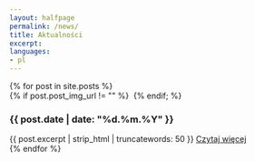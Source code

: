 ```yaml
---
layout: halfpage
permalink: /news/
title: Aktualności
excerpt:
languages:
- pl
---
```

<div>
<section class="features">
{% for post in site.posts %}
	<article>
		{% if post.post_img_url != "" %}
    		<a href="{{ post.url }}" class="image"><img src="{{ post.post_img_url }}" alt="" /></a>
    	{% endif; %}
		<h3 class="major">{{ post.date | date: "%d.%m.%Y" }}</h3>
		{{ post.excerpt | strip_html | truncatewords: 50 }}
		<a href="{{ post.url }}" class="special">Czytaj więcej</a>	
    </article>
{% endfor %}
</section>
</div>
